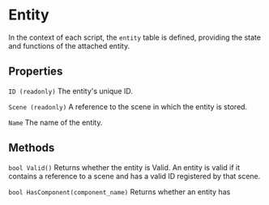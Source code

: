 # Entity

In the context of each script, the `entity` table is defined, providing the state and functions of the attached entity.



## Properties
`ID (readonly)`
The entity's unique ID.

`Scene (readonly)`
A reference to the scene in which the entity is stored.

`Name`
The name of the entity.

## Methods
`bool Valid()`
Returns whether the entity is Valid. An entity is valid if it contains a reference to a scene and has a valid ID registered by that scene.

`bool HasComponent(component_name)`
Returns whether an entity has 


